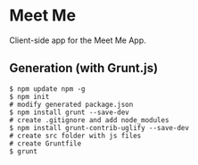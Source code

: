 # Meet Me

Client-side app for the Meet Me App.

## Generation (with Grunt.js)

    $ npm update npm -g
    $ npm init
    # modify generated package.json
    $ npm install grunt --save-dev
    # create .gitignore and add node_modules
    $ npm install grunt-contrib-uglify --save-dev
    # create src folder with js files
    # create Gruntfile
    $ grunt